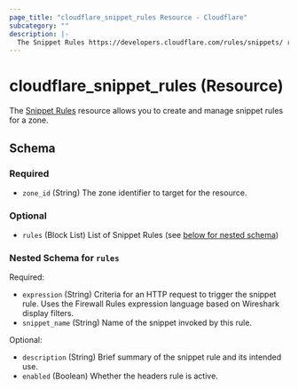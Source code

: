 ```yaml
---
page_title: "cloudflare_snippet_rules Resource - Cloudflare"
subcategory: ""
description: |-
  The Snippet Rules https://developers.cloudflare.com/rules/snippets/ resource allows you to create and manage snippet rules for a zone.
---
```


# cloudflare_snippet_rules (Resource)

The [Snippet Rules](https://developers.cloudflare.com/rules/snippets/) resource allows you to create and manage snippet rules for a zone.


<!-- schema generated by tfplugindocs -->
## Schema

### Required

- `zone_id` (String) The zone identifier to target for the resource.

### Optional

- `rules` (Block List) List of Snippet Rules (see [below for nested schema](#nestedblock--rules))

<a id="nestedblock--rules"></a>
### Nested Schema for `rules`

Required:

- `expression` (String) Criteria for an HTTP request to trigger the snippet rule. Uses the Firewall Rules expression language based on Wireshark display filters.
- `snippet_name` (String) Name of the snippet invoked by this rule.

Optional:

- `description` (String) Brief summary of the snippet rule and its intended use.
- `enabled` (Boolean) Whether the headers rule is active.


